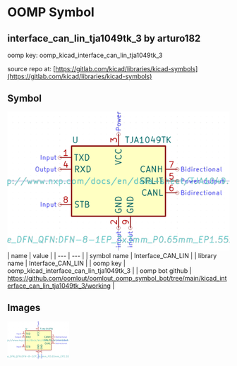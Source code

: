# OOMP Symbol  
## interface_can_lin_tja1049tk_3  by arturo182  
  
oomp key: oomp_kicad_interface_can_lin_tja1049tk_3  
  
source repo at: [https://gitlab.com/kicad/libraries/kicad-symbols](https://gitlab.com/kicad/libraries/kicad-symbols)  
## Symbol  
  
[![working.png](working_600.png)](working.png)  
| name | value | 
| --- | --- | 
| symbol name | Interface_CAN_LIN | 
| library name | Interface_CAN_LIN | 
| oomp key | oomp_kicad_interface_can_lin_tja1049tk_3 | 
| oomp bot github | https://github.com/oomlout/oomlout_oomp_symbol_bot/tree/main/kicad_interface_can_lin_tja1049tk_3/working | 
## Images  
  
[![working.png](working_140.png)](working.png)  
